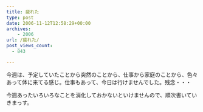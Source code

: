 ```yaml
---
title: 疲れた
type: post
date: 2006-11-12T12:58:29+00:00
archives:
    - 2006
url: /疲れた/
post_views_count:
  - 843

---
```

今週は、予定していたことから突然のことから、仕事から家庭のことから、色々あって体に来てる感じ。仕事もあって、今日は行けませんでした。残念・・・

今週あったいろいろなことを消化しておかないといけませんので、順次書いていきまっす。